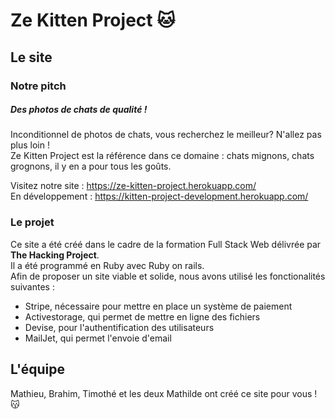 # Ze Kitten Project 🐱

## Le site

### Notre pitch

##### Des photos de chats de qualité !

Inconditionnel de photos de chats, vous recherchez le meilleur? N'allez pas plus loin !  
Ze Kitten Project est la référence dans ce domaine : chats mignons, chats grognons, il y en a pour tous les goûts. 
  
Visitez notre site : https://ze-kitten-project.herokuapp.com/   
En développement : https://kitten-project-development.herokuapp.com/

### Le projet

Ce site a été créé dans le cadre de la formation Full Stack Web délivrée par **The Hacking Project**.  
Il a été programmé en Ruby avec Ruby on rails.   
Afin de proposer un site viable et solide, nous avons utilisé les fonctionalités suivantes :  
* Stripe, nécessaire pour mettre en place un système de paiement
* Activestorage, qui permet de mettre en ligne des fichiers
* Devise, pour l'authentification des utilisateurs
* MailJet, qui permet l'envoie d'email


## L'équipe

Mathieu, Brahim, Timothé et les deux Mathilde ont créé ce site pour vous ! 😽
